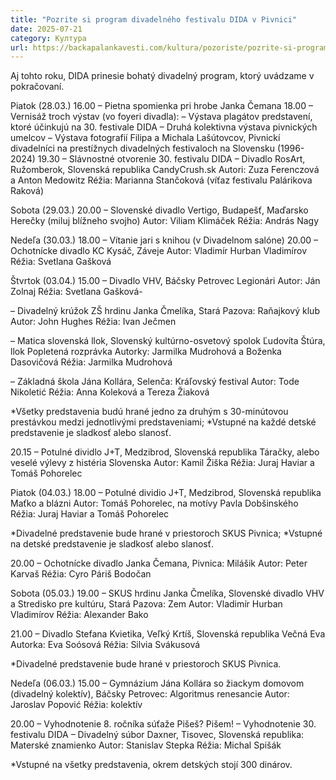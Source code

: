 ```yaml
---
title: "Pozrite si program divadelného festivalu DIDA v Pivnici"
date: 2025-07-21
category: Култура
url: https://backapalankavesti.com/kultura/pozoriste/pozrite-si-program-divadelneho-festivalu-dida-v-pivnici-2/
---
```


Aj tohto roku, DIDA prinesie bohatý divadelný program, ktorý uvádzame v pokračovaní.

Piatok (28.03.)
16.00 – Pietna spomienka pri hrobe Janka Čemana
18.00 – Vernisáž troch výstav (vo foyeri divadla):
– Výstava plagátov predstavení, ktoré účinkujú na 30. festivale DIDA
– Druhá kolektivna výstava pivnických umelcov – Výstava fotografií Filipa a Michala Lašútovcov, Pivnickí divadelníci na prestížnych divadelných festivaloch na Slovensku (1996-2024)
19.30 – Slávnostné otvorenie 30. festivalu DIDA
– Divadlo RosArt, Ružomberok, Slovenská republika CandyCrush.sk
Autori: Zuza Ferenczová a Anton Medowitz
Réžia: Marianna Stančoková (víťaz festivalu Palárikova Raková)

Sobota (29.03.)
20.00 – Slovenské divadlo Vertigo, Budapešť, Maďarsko
Herečky (miluj blížneho svojho)
Autor: Viliam Klimáček
Réžia: András Nagy

Nedeľa (30.03.)
18.00 – Vítanie jari s knihou (v Divadelnom salóne)
20.00 – Ochotnícke divadlo KC Kysáč, Záveje
Autor: Vladimír Hurban Vladimírov
Réžia: Svetlana Gašková

Štvrtok (03.04.)
15.00 – Divadlo VHV, Báčsky Petrovec Legionári
Autor: Ján Zolnaj
Réžia: Svetlana Gašková-

– Divadelný krúžok ZŠ hrdinu Janka Čmelíka, Stará Pazova: Raňajkový klub
Autor: John Hughes
Réžia: Ivan Ječmen

– Matica slovenská llok, Slovenský kultúrno-osvetový spolok Ľudovíta Štúra, llok
Popletená rozprávka
Autorky: Jarmilka Mudrohová a Boženka Dasovičová
Réžia: Jarmilka Mudrohová

– Základná škola Jána Kollára, Selenča: Kráľovský festival
Autor: Tode Nikoletić
Réžia: Anna Koleková a Tereza Žiaková

*Všetky predstavenia budú hrané jedno za druhým s 30-minútovou prestávkou medzi jednotlivými predstaveniami;
*Vstupné na každé detské predstavenie je sladkosť alebo slanosť.

20.15 – Potulné dividlo J+T, Medzibrod, Slovenská republika
Táračky, alebo veselé výlevy z histéria Slovenska
Autor: Kamil Žiška
Réžia: Juraj Haviar a Tomáš Pohorelec

Piatok (04.03.)
18.00 – Potulné dividio J+T, Medzibrod, Slovenská republika
Maťko a blázni
Autor: Tomáš Pohorelec, na motívy Pavla Dobšinského
Réžia: Juraj Haviar a Tomáš Pohorelec

*Divadelné predstavenie bude hrané v priestoroch SKUS Pivnica;
*Vstupné na detské predstavenie je sladkosť alebo slanosť.

20.00 – Ochotnícke divadlo Janka Čemana, Pivnica: Milášik
Autor: Peter Karvaš
Réžia: Cyro Páriš Bodočan

Sobota (05.03.)
19.00 – SKUS hrdinu Janka Čmelíka, Slovenské divadlo VHV a Stredisko pre kultúru, Stará Pazova: Zem
Autor: Vladimír Hurban Vladimírov
Réžia: Alexander Bako

21.00 – Divadlo Stefana Kvietika, Veľký Krtíš, Slovenská republika
Večná Eva
Autorka: Eva Soósová
Réžia: Silvia Svákusová

*Divadelné predstavenie bude hrané v priestoroch SKUS Pivnica.

Nedeľa (06.03.)
15.00 – Gymnázium Jána Kollára so žiackym domovom (divadelný kolektív), Báčsky Petrovec: Algoritmus renesancie
Autor: Jaroslav Popović
Réžia: kolektív

20.00 – Vyhodnotenie 8. ročníka súťaže Pišeš? Pišem!
– Vyhodnotenie 30. festivalu DIDA
– Divadelný súbor Daxner, Tisovec, Slovenská republika: Materské znamienko
Autor: Stanislav Stepka
Réžia: Michal Spišák

*Vstupné na všetky predstavenia, okrem detských stojí 300 dinárov.

